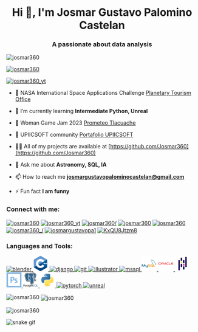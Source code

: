 <h1 align="center">Hi 👋, I'm Josmar Gustavo Palomino Castelan</h1>
<h3 align="center">A passionate about data analysis</h3>

<p align="left"> <img src="https://komarev.com/ghpvc/?username=josmar360&label=Profile%20views&color=0e75b6&style=flat" alt="josmar360" /> </p>

<p align="left"> <a href="https://github.com/ryo-ma/github-profile-trophy"><img src="https://github-profile-trophy.vercel.app/?username=josmar360" alt="josmar360" /></a> </p>

<p align="left"> <a href="https://twitter.com/josmar360_yt" target="blank"><img src="https://img.shields.io/twitter/follow/josmar360_yt?logo=twitter&style=for-the-badge" alt="josmar360_yt" /></a> </p>

- 🔭 NASA International Space Applications Challenge [Planetary Tourism Office](https://www.spaceappschallenge.org/2023/find-a-team/team-quaso/?tab=project)

- 🌱 I’m currently learning **Intermediate Python, Unreal**

- 👯 Woman Game Jam 2023 [Prometeo Tlacuache](https://pinkchocoball.itch.io/prometeo)

- 🤝 UPIICSOFT community [Portafolio UPIICSOFT](https://github.com/Josmar360/UPIICSOFT)

- 👨‍💻 All of my projects are available at [https://github.com/Josmar360](https://github.com/Josmar360)

- 💬 Ask me about **Astronomy, SQL, IA**

- 📫 How to reach me **josmargustavopalominocastelan@gmail.com**

- ⚡ Fun fact **I am funny**

<h3 align="left">Connect with me:</h3>
<p align="left">
<a href="https://dev.to/josmar360" target="blank"><img align="center" src="https://raw.githubusercontent.com/rahuldkjain/github-profile-readme-generator/master/src/images/icons/Social/devto.svg" alt="josmar360" height="30" width="40" /></a>
<a href="https://twitter.com/josmar360_yt" target="blank"><img align="center" src="https://raw.githubusercontent.com/rahuldkjain/github-profile-readme-generator/master/src/images/icons/Social/twitter.svg" alt="josmar360_yt" height="30" width="40" /></a>
<a href="https://linkedin.com/in/josmar360/" target="blank"><img align="center" src="https://raw.githubusercontent.com/rahuldkjain/github-profile-readme-generator/master/src/images/icons/Social/linked-in-alt.svg" alt="josmar360/" height="30" width="40" /></a>
<a href="https://kaggle.com/josmar360" target="blank"><img align="center" src="https://raw.githubusercontent.com/rahuldkjain/github-profile-readme-generator/master/src/images/icons/Social/kaggle.svg" alt="josmar360" height="30" width="40" /></a>
<a href="https://fb.com/josmar360" target="blank"><img align="center" src="https://raw.githubusercontent.com/rahuldkjain/github-profile-readme-generator/master/src/images/icons/Social/facebook.svg" alt="josmar360" height="30" width="40" /></a>
<a href="https://instagram.com/josmar360_/" target="blank"><img align="center" src="https://raw.githubusercontent.com/rahuldkjain/github-profile-readme-generator/master/src/images/icons/Social/instagram.svg" alt="josmar360_/" height="30" width="40" /></a>
<a href="https://www.hackerrank.com/josmargustavopa1" target="blank"><img align="center" src="https://raw.githubusercontent.com/rahuldkjain/github-profile-readme-generator/master/src/images/icons/Social/hackerrank.svg" alt="josmargustavopa1" height="30" width="40" /></a>
<a href="https://discord.gg/KxQU8Jtzm8" target="blank"><img align="center" src="https://raw.githubusercontent.com/rahuldkjain/github-profile-readme-generator/master/src/images/icons/Social/discord.svg" alt="KxQU8Jtzm8" height="30" width="40" /></a>
</p>

<h3 align="left">Languages and Tools:</h3>
<p align="left"> <a href="https://www.blender.org/" target="_blank" rel="noreferrer"> <img src="https://download.blender.org/branding/community/blender_community_badge_white.svg" alt="blender" width="40" height="40"/> </a> <a href="https://www.w3schools.com/cpp/" target="_blank" rel="noreferrer"> <img src="https://raw.githubusercontent.com/devicons/devicon/master/icons/cplusplus/cplusplus-original.svg" alt="cplusplus" width="40" height="40"/> </a> <a href="https://www.djangoproject.com/" target="_blank" rel="noreferrer"> <img src="https://cdn.worldvectorlogo.com/logos/django.svg" alt="django" width="40" height="40"/> </a> <a href="https://git-scm.com/" target="_blank" rel="noreferrer"> <img src="https://www.vectorlogo.zone/logos/git-scm/git-scm-icon.svg" alt="git" width="40" height="40"/> </a> <a href="https://www.adobe.com/in/products/illustrator.html" target="_blank" rel="noreferrer"> <img src="https://www.vectorlogo.zone/logos/adobe_illustrator/adobe_illustrator-icon.svg" alt="illustrator" width="40" height="40"/> </a> <a href="https://www.microsoft.com/en-us/sql-server" target="_blank" rel="noreferrer"> <img src="https://www.svgrepo.com/show/303229/microsoft-sql-server-logo.svg" alt="mssql" width="40" height="40"/> </a> <a href="https://www.mysql.com/" target="_blank" rel="noreferrer"> <img src="https://raw.githubusercontent.com/devicons/devicon/master/icons/mysql/mysql-original-wordmark.svg" alt="mysql" width="40" height="40"/> </a> <a href="https://www.oracle.com/" target="_blank" rel="noreferrer"> <img src="https://raw.githubusercontent.com/devicons/devicon/master/icons/oracle/oracle-original.svg" alt="oracle" width="40" height="40"/> </a> <a href="https://pandas.pydata.org/" target="_blank" rel="noreferrer"> <img src="https://raw.githubusercontent.com/devicons/devicon/2ae2a900d2f041da66e950e4d48052658d850630/icons/pandas/pandas-original.svg" alt="pandas" width="40" height="40"/> </a> <a href="https://www.photoshop.com/en" target="_blank" rel="noreferrer"> <img src="https://raw.githubusercontent.com/devicons/devicon/master/icons/photoshop/photoshop-line.svg" alt="photoshop" width="40" height="40"/> </a> <a href="https://www.postgresql.org" target="_blank" rel="noreferrer"> <img src="https://raw.githubusercontent.com/devicons/devicon/master/icons/postgresql/postgresql-original-wordmark.svg" alt="postgresql" width="40" height="40"/> </a> <a href="https://www.python.org" target="_blank" rel="noreferrer"> <img src="https://raw.githubusercontent.com/devicons/devicon/master/icons/python/python-original.svg" alt="python" width="40" height="40"/> </a> <a href="https://pytorch.org/" target="_blank" rel="noreferrer"> <img src="https://www.vectorlogo.zone/logos/pytorch/pytorch-icon.svg" alt="pytorch" width="40" height="40"/> </a> <a href="https://unrealengine.com/" target="_blank" rel="noreferrer"> <img src="https://raw.githubusercontent.com/kenangundogan/fontisto/036b7eca71aab1bef8e6a0518f7329f13ed62f6b/icons/svg/brand/unreal-engine.svg" alt="unreal" width="40" height="40"/> </a> </p>

<p><img align="left" src="https://github-readme-stats.vercel.app/api/top-langs?username=josmar360&show_icons=true&locale=en&layout=compact" alt="josmar360" /></p>

<p>&nbsp;<img align="center" src="https://github-readme-stats.vercel.app/api?username=josmar360&show_icons=true&locale=en" alt="josmar360" /></p>

<p><img align="center" src="https://github-readme-streak-stats.herokuapp.com/?user=josmar360&" alt="josmar360" /></p>

![snake gif](https://github.com/YOUR_USERNAME/YOUR_USERNAME/blob/output/github-contribution-grid-snake.gif)
